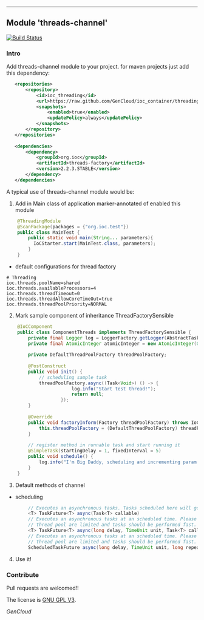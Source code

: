 ---

## Module 'threads-channel'

[![Build Status](https://travis-ci.org/GenCloud/ioc_container.svg?branch=master)](https://travis-ci.org/GenCloud/ioc_container)

### Intro
Add threads-channel module to your project. for maven projects just add this dependency:
```xml
   <repositories>
       <repository>
           <id>ioc_threading</id>
           <url>https://raw.github.com/GenCloud/ioc_container/threading/</url>
           <snapshots>
               <enabled>true</enabled>
               <updatePolicy>always</updatePolicy>
           </snapshots>
       </repository>
   </repositories>
    
   <dependencies>
       <dependency>
           <groupId>org.ioc</groupId>
           <artifactId>threads-factory</artifactId>
           <version>2.2.3.STABLE</version>
       </dependency>
   </dependencies>
```
    
A typical use of threads-channel module would be:
1) Add in Main class of application marker-annotated of enabled this module
```java
    @ThreadingModule
    @ScanPackage(packages = {"org.ioc.test"})
    public class MainTest {
        public static void main(String... parameters){
          IoCStarter.start(MainTest.class, parameters);
        }
    }
```

* default configurations for thread factory
```properties
# Threading
ioc.threads.poolName=shared
ioc.threads.availableProcessors=4
ioc.threads.threadTimeout=0
ioc.threads.threadAllowCoreTimeOut=true
ioc.threads.threadPoolPriority=NORMAL
```

2) Mark sample component of inheritance ThreadFactorySensible
```java
    @IoCComponent
    public class ComponentThreads implements ThreadFactorySensible {
    	private final Logger log = LoggerFactory.getLogger(AbstractTask.class);
    	private final AtomicInteger atomicInteger = new AtomicInteger(0);
    
    	private DefaultThreadPoolFactory threadPoolFactory;
    
    	@PostConstruct
    	public void init() {
    		// scheduling sample task
    		threadPoolFactory.async((Task<Void>) () -> {
            			log.info("Start test thread!");
            			return null;
            		});
    	}
    
    	@Override
    	public void factoryInform(Factory threadPoolFactory) throws IoCException {
    		this.threadPoolFactory = (DefaultThreadPoolFactory) threadPoolFactory;
    	}
    
    	// register method in runnable task and start running it
    	@SimpleTask(startingDelay = 1, fixedInterval = 5)
    	public void schedule() {
    		log.info("I'm Big Daddy, scheduling and incrementing param - [{}]", atomicInteger.incrementAndGet());
    	}
    }

```
3) Default methods of channel
- scheduling
```java
        // Executes an asynchronous tasks. Tasks scheduled here will go to an default shared thread pool.
        <T> TaskFuture<T> async(Task<T> callable)
        // Executes an asynchronous tasks at an scheduled time. Please note that resources in scheduled
        // thread pool are limited and tasks should be performed fast.
        <T> TaskFuture<T> async(long delay, TimeUnit unit, Task<T> callable)
        // Executes an asynchronous tasks at an scheduled time. Please note that resources in scheduled
        // thread pool are limited and tasks should be performed fast.
        ScheduledTaskFuture async(long delay, TimeUnit unit, long repeat, Runnable task)
```
    
4) Use it!

### Contribute
Pull requests are welcomed!!

The license is [GNU GPL V3](https://www.gnu.org/licenses/gpl-3.0.html/).

_GenCloud_

